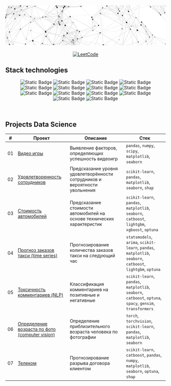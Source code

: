 <div align='center'>
    <img src='https://raw.githubusercontent.com/aufflammen/aufflammen/main/logo.png' alt='logo'>
</div>
<br>
<div align='center'>
    <a href='https://leetcode.com/u/ikCN5Jo8o5/'>
        <img alt='LeetCode' src="https://img.shields.io/badge/leetcode-%23FFA116?style=for-the-badge&logo=leetcode&logoColor=white">
    </a>
</div>



## Stack technologies
<div align='center'>
    
![Static Badge](https://img.shields.io/badge/python-%233776AB?style=for-the-badge&logo=python&logoColor=white)
![Static Badge](https://img.shields.io/badge/jupyter-%23F37626?style=for-the-badge&logo=jupyter&logoColor=white)
![Static Badge](https://img.shields.io/badge/pandas-%23150458?style=for-the-badge&logo=pandas&logoColor=white)
![Static Badge](https://img.shields.io/badge/numpy-%23013243?style=for-the-badge&logo=numpy&logoColor=white)
![Static Badge](https://img.shields.io/badge/scipy-%238CAAE6?style=for-the-badge&logo=scipy&logoColor=white)
![Static Badge](https://img.shields.io/badge/scikit--learn-%23F7931E?style=for-the-badge&logo=scikitlearn&logoColor=white)
![Static Badge](https://img.shields.io/badge/Pythorh-%23EE4C2C?style=for-the-badge&logo=pytorch&logoColor=white)
![Static Badge](https://img.shields.io/badge/catboost-%23ffcc00?style=for-the-badge&logoColor=white)
![Static Badge](https://img.shields.io/badge/optuna-%23123692?style=for-the-badge&logoColor=white)
![Static Badge](https://img.shields.io/badge/statsmodels-%234051b5?style=for-the-badge&logoColor=white)
![Static Badge](https://img.shields.io/badge/matplotlib-%2311557c?style=for-the-badge&logoColor=white)
![Static Badge](https://img.shields.io/badge/linux-%23FCC624?style=for-the-badge&logo=linux&logoColor=white)
![Static Badge](https://img.shields.io/badge/git-%23F05032?style=for-the-badge&logo=git&logoColor=white)
![Static Badge](https://img.shields.io/badge/github-%23181717?style=for-the-badge&logo=github&logoColor=white)
</div>
<br>



## Projects Data Science

| # | Проект | Описание | Стек |
| --- | --- | --- | --- |
| 01 | [Видео игры](https://github.com/aufflammen/data_science_projects/blob/main/video_games/video_games.ipynb) | Выявление факторов, определяющих успешность видеоигр | `pandas`, `numpy`, `scipy`, `matplotlib`, `seaborn` |
| 02 | [Удовлетворенность сотрудников](https://github.com/aufflammen/data_science_projects/blob/main/employee_satisfaction_level/employee_satisfaction_level.ipynb) | Предсказание уровня удовлетворённости сотрудников и вероятности увольнения | `scikit-learn`, `pandas`, `matplotlib`, `seaborn`, `shap` |
| 03 | [Стоимость автомобилей](https://github.com/aufflammen/data_science_projects/blob/main/forecasting_car_prices/forecasting_car_prices.ipynb) | Предсказание стоимости автомобилей на основе технических характеристик | `scikit-learn`, `pandas`, `matplotlib`, `seaborn`, `catboost`, `lightgbm`, `xgboost`, `optuna` |
| 04 | [Прогноз заказов такси (time series)](https://github.com/aufflammen/data_science_projects/blob/main/time_series_taxi/time_series_taxi.ipynb) | Прогнозирование количества заказов такси на следующий час | `statsmodels`, `arima`, `scikit-learn`, `pandas`, `matplotlib`, `seaborn`, `catboost`, `lightgbm`, `optuna` |
| 05 | [Токсичность комментариев (NLP)](https://github.com/aufflammen/data_science_projects/blob/main/nlp_toxic_comments/toxic_comments.ipynb) | Классификация комментариев на позитивные и негативные | `scikit-learn`, `pandas`, `matplotlib`, `seaborn`, `catboost`, `optuna`, `spacy`, `gensim`, `transformers` |
| 06 | [Определение возраста по фото (computer vision)](https://github.com/aufflammen/data_science_projects/blob/main/age_determination/age_determination.ipynb) | Определение приблизительного возраста человека по фотографии | `torch`, `torchvision`, `scikit-learn`, `pandas`, `matplotlib`, `seaborn` |
| 07 | [Телеком](https://github.com/aufflammen/data_science_projects/blob/main/telecom/telecom.ipynb) | Прогнозирование разрыва договора клиентом  | `scikit-learn`, `catboost`, `pandas`, `numpy`, `matplotlib`, `seaborn`, `optuna`, `shap` |
